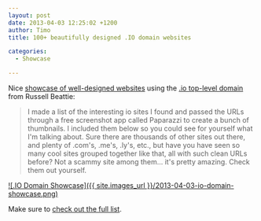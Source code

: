 ```yaml
---
layout: post
date: 2013-04-03 12:25:02 +1200
author: Timo
title: 100+ beautifully designed .IO domain websites

categories:
  - Showcase

---
```


Nice [showcase of well-designed websites](http://www.russellbeattie.com/blog/artisanal-websites-the-rise-of-io-domains-for-well-crafted-web-services) using the [.io top-level domain](https://iwantmyname.com/domains/io-domain-name-registration-for-british-indian-ocean-territory) from Russell Beattie:

> I made a list of the interesting io sites I found and passed the URLs through a free screenshot app called Paparazzi to create a bunch of thumbnails. I included them below so you could see for yourself what I'm talking about. Sure there are thousands of other sites out there, and plenty of .com's, .me's, .ly's, etc., but have you have seen so many cool sites grouped together like that, all with such clean URLs before? Not a scammy site among them... it's pretty amazing. Check them out yourself.

[![.IO Domain Showcase]({{ site.images_url }}/2013-04-03-io-domain-showcase.png)](http://www.russellbeattie.com/blog/artisanal-websites-the-rise-of-io-domains-for-well-crafted-web-services)

Make sure to [check out the full list](http://www.russellbeattie.com/blog/artisanal-websites-the-rise-of-io-domains-for-well-crafted-web-services).
